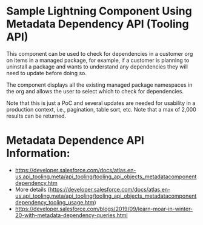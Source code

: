 # Sample Lightning Component Using Metadata Dependency API (Tooling API)

This component can be used to check for dependencies in a customer org on items in a managed package, for example, if a customer is planning to uninstall a package and wants to understand any dependencies they will need to update before doing so. 

The component displays all the existing managed package namespaces in the org and allows the user to select which to check for dependencies. 

Note that this is just a PoC and several updates are needed for usability in a production context, i.e., pagination, table sort, etc. 
Note that a max of 2,000 results can be returned. 

# Metadata Dependence API Information: 
* https://developer.salesforce.com/docs/atlas.en-us.api_tooling.meta/api_tooling/tooling_api_objects_metadatacomponentdependency.htm
* More details (https://developer.salesforce.com/docs/atlas.en-us.api_tooling.meta/api_tooling/tooling_api_objects_metadatacomponentdependency_tooling_usage.htm)
* https://developer.salesforce.com/blogs/2019/09/learn-moar-in-winter-20-with-metadata-dependency-queries.html
